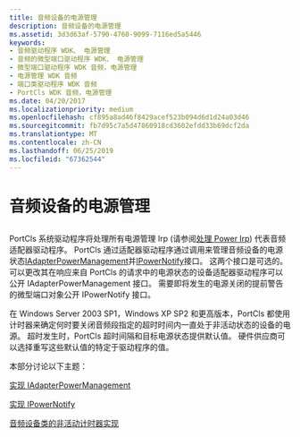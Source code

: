 ```yaml
---
title: 音频设备的电源管理
description: 音频设备的电源管理
ms.assetid: 3d3d63af-5790-4760-9099-7116ed5a5446
keywords:
- 音频驱动程序 WDK、 电源管理
- 音频的微型端口驱动程序 WDK、 电源管理
- 微型端口驱动程序 WDK 音频，电源管理
- 电源管理 WDK 音频
- 端口类驱动程序 WDK 音频
- PortCls WDK 音频，电源管理
ms.date: 04/20/2017
ms.localizationpriority: medium
ms.openlocfilehash: cf895a8ad46f8429acef523b094d6d1d24a03d46
ms.sourcegitcommit: fb7d95c7a5d47860918cd3602efdd33b69dcf2da
ms.translationtype: MT
ms.contentlocale: zh-CN
ms.lasthandoff: 06/25/2019
ms.locfileid: "67362544"
---
```

# <a name="power-management-for-audio-devices"></a>音频设备的电源管理


## <span id="power_management_for_audio_devices"></span><span id="POWER_MANAGEMENT_FOR_AUDIO_DEVICES"></span>


PortCls 系统驱动程序将处理所有电源管理 Irp (请参阅[处理 Power Irp](https://docs.microsoft.com/windows-hardware/drivers/kernel/handling-power-irps)) 代表音频适配器驱动程序。 PortCls 通过适配器驱动程序通过调用来管理音频设备的电源状态[IAdapterPowerManagement](https://docs.microsoft.com/windows-hardware/drivers/ddi/content/portcls/nn-portcls-iadapterpowermanagement)并[IPowerNotify](https://docs.microsoft.com/windows-hardware/drivers/ddi/content/portcls/nn-portcls-ipowernotify)接口。 这两个接口是可选的。 可以更改其在响应来自 PortCls 的请求中的电源状态的设备适配器驱动程序可以公开 IAdapterPowerManagement 接口。 需要即将发生的电源关闭的提前警告的微型端口对象公开 IPowerNotify 接口。

在 Windows Server 2003 SP1，Windows XP SP2 和更高版本，PortCls 都使用计时器来确定何时要关闭音频段指定的超时时间内一直处于非活动状态的设备的电源。 超时发生时，PortCls 超时间隔和目标电源状态提供默认值。 硬件供应商可以选择重写这些默认值的特定于驱动程序的值。

本部分讨论以下主题：

[实现 IAdapterPowerManagement](implementing-iadapterpowermanagement.md)

[实现 IPowerNotify](implementing-ipowernotify.md)

[音频设备类的非活动计时器实现](audio-device-class-inactivity-timer-implementation.md)

 

 




